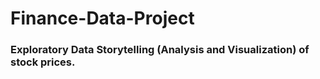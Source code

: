 # Finance-Data-Project
### Exploratory Data Storytelling (Analysis and Visualization) of stock prices.
